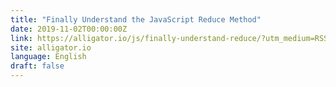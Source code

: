 ```yaml
---
title: "Finally Understand the JavaScript Reduce Method"
date: 2019-11-02T00:00:00Z
link: https://alligator.io/js/finally-understand-reduce/?utm_medium=RSS&utm_source=news.12bit.vn
site: alligator.io
language: English
draft: false
---
```

